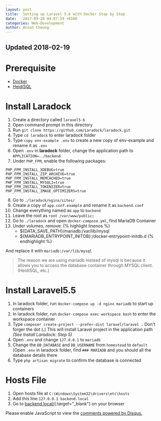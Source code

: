 ```yaml
---
layout: post
title:  Setting up Laravel 5.6 with Docker Step by Step
date:   2017-09-20 04:07:59 +0100
categories: Web-Development
author: Anson Cheung
---
```


<script async src="https://pagead2.googlesyndication.com/pagead/js/adsbygoogle.js"></script>
<!-- Pages -->
<ins class="adsbygoogle"
     style="display:block"
     data-ad-client="ca-pub-3447513048440895"
     data-ad-slot="9229199209"
     data-ad-format="auto"
     data-full-width-responsive="true"></ins>
<script>
     (adsbygoogle = window.adsbygoogle || []).push({});
</script>

## Updated 2018-02-19

# Prerequisite
- [Docker](https://www.docker.com/docker-windows)
- [HeidiSQL](https://www.heidisql.com/download.php)

	
# Install Laradock
1. Create a directory called `laravel5-6`
2. Open command prompt in this directory
3. Run `git clone https://github.com/Laradock/laradock.git`
4. Type `cd laradock` to enter laradock folder
5. Type `copy env-example .env` to create a new copy of env-example and rename it as `.env`
6. Open `.env` in **laradock** folder, change the application path to `APPLICATION=../backend`
7. Under `PHP_FPM`, enable the following packages:
```
PHP_FPM_INSTALL_XDEBUG=true
PHP_FPM_INSTALL_ZIP_ARCHIVE=true
PHP_FPM_INSTALL_MEMCACHED=true
PHP_FPM_INSTALL_MYSQLI=true
PHP_FPM_INSTALL_TOKENIZER=true
PHP_FPM_INSTALL_IMAGE_OPTIMIZERS=true
```
8. Go to `./laradock/nginx/sites/`
9. Create a copy of `app.conf.example` and rename it as `backend.conf`
10. Change everything named as `app` to `backend`
11. Leave the root as `root /var/www/public;`
12. Go to `./laradock` and open `docker-compose.yml`, find MariaDB Container
13. Under volumes, remove:
{% highlight linenos %}
	- ${DATA_SAVE_PATH}/mariadb:/var/lib/mysql
	- ${MARIADB_ENTRYPOINT_INITDB}:/docker-entrypoint-initdb.d
{% endhighlight %}

And replace it with `mariadb:/var/lib/mysql`

> The reason we are using mariadb instead of mysql is because it allows you to access the database container through MYSQL client. (HeidiSQL, etc.)

# Install Laravel5.5
1. In laradock folder, run `docker-compose up -d nginx mariadb` to start up containers
2. In laradock folder, run `docker-compose exec workspace bash` to enter the workspace container
3. Type `composer create-project --prefer-dist laravel/laravel .` Don't forger the dot (**.**) This will install Laravel project in the application path *(See Install Laradock: Step 5)*
4. Open `.env` and change `127.0.0.1` to `mariadb`
5. Change the `DB_DATABASE` and `DB_USERNAME` from `homestead` to `default` (Open `.env` in laradock folder, find `### MARIADB` and you should all the database details there
6. Type `php artisan migrate` to confirm the database is connected


# Hosts File
1. Open hosts file at `C:\Windows\System32\drivers\etc\hosts`
2. Add this line `127.0.0.1 backend.local`
6. Go to [backend.local/](http://backend.local/){:target="_blank"} on your browser

<div id="disqus_thread"></div>
<script>

/**
*  RECOMMENDED CONFIGURATION VARIABLES: EDIT AND UNCOMMENT THE SECTION BELOW TO INSERT DYNAMIC VALUES FROM YOUR PLATFORM OR CMS.
*  LEARN WHY DEFINING THESE VARIABLES IS IMPORTANT: https://disqus.com/admin/universalcode/#configuration-variables*/
/*
var disqus_config = function () {
this.page.url = window.location.href;  // Replace PAGE_URL with your page's canonical URL variable
this.page.identifier = 'setting-up-laravel-5.5-with-docker-step-by-step'; // Replace PAGE_IDENTIFIER with your page's unique identifier variable
};
*/
(function() { // DON'T EDIT BELOW THIS LINE
var d = document, s = d.createElement('script');
s.src = 'https://ansonc.disqus.com/embed.js';
s.setAttribute('data-timestamp', +new Date());
(d.head || d.body).appendChild(s);
})();
</script>
<noscript>Please enable JavaScript to view the <a href="https://disqus.com/?ref_noscript">comments powered by Disqus.</a></noscript>